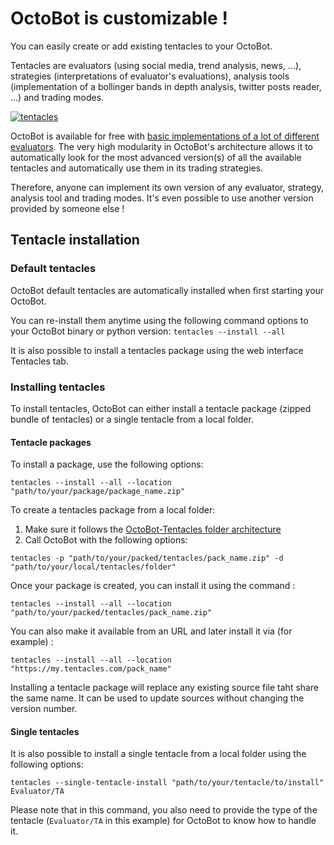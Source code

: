 OctoBot is customizable !
=========================

You can easily create or add existing tentacles to your OctoBot.

Tentacles are evaluators (using social media, trend analysis, news,
\...), strategies (interpretations of evaluator's evaluations),
analysis tools (implementation of a bollinger bands in depth analysis,
twitter posts reader, \...) and trading modes.

[![tentacles](https://raw.githubusercontent.com/Drakkar-Software/OctoBot/assets/wiki_resources/tentacles.jpg)](https://raw.githubusercontent.com/Drakkar-Software/OctoBot/assets/wiki_resources/tentacles.jpg)

OctoBot is available for free with [basic implementations of a lot of
different
evaluators](https://github.com/Drakkar-Software/OctoBot-Tentacles). The
very high modularity in OctoBot's architecture allows it to
automatically look for the most advanced version(s) of all the available
tentacles and automatically use them in its trading strategies.

Therefore, anyone can implement its own version of any evaluator,
strategy, analysis tool and trading modes. It's even possible to use
another version provided by someone else !

Tentacle installation
---------------------

### Default tentacles

OctoBot default tentacles are automatically installed when first
starting your OctoBot.

You can re-install them anytime using the following command options to
your OctoBot binary or python version: `tentacles --install --all`

It is also possible to install a tentacles package using the web
interface Tentacles tab.

### Installing tentacles

To install tentacles, OctoBot can either install a tentacle package
(zipped bundle of tentacles) or a single tentacle from a local folder.

#### Tentacle packages

To install a package, use the following options:

``` {.sourceCode .shell}
tentacles --install --all --location "path/to/your/package/package_name.zip"
```

To create a tentacles package from a local folder:

1.  Make sure it follows the [OctoBot-Tentacles folder
    architecture](https://github.com/Drakkar-Software/OctoBot-Tentacles)
2.  Call OctoBot with the following options:

``` {.sourceCode .shell}
tentacles -p "path/to/your/packed/tentacles/pack_name.zip" -d "path/to/your/local/tentacles/folder"
```

Once your package is created, you can install it using the command :

``` {.sourceCode .shell}
tentacles --install --all --location "path/to/your/packed/tentacles/pack_name.zip"
```

You can also make it available from an URL and later install it via (for
example) :

``` {.sourceCode .shell}
tentacles --install --all --location "https://my.tentacles.com/pack_name"
```

Installing a tentacle package will replace any existing source file taht
share the same name. It can be used to update sources without changing
the version number.

#### Single tentacles

It is also possible to install a single tentacle from a local folder
using the following options:

``` {.sourceCode .shell}
tentacles --single-tentacle-install "path/to/your/tentacle/to/install" Evaluator/TA
```

Please note that in this command, you also need to provide the type of
the tentacle (`Evaluator/TA` in this example) for OctoBot to know how to
handle it.
